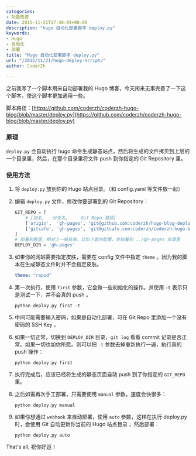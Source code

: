 ```yaml
---
categories:
- 功能改进
date: 2015-11-21T17:48:04+08:00
description: "hugo 自动化部署脚本 deploy.py"
keywords:
- Hugo
- 自动化
- 部署
title: "Hugo 自动化部署脚本 deploy.py"
url: "/2015/11/21/hugo-deploy-script/"
author: CoderZh

---
```


之前我写了一个脚本用来自动部署我的 Hugo 博客，今天闲来无事完善了一下这个脚本，使这个脚本更加通用一些。

脚本路径：[https://github.com/coderzh/coderzh-hugo-blog/blob/master/deploy.py](https://github.com/coderzh/coderzh-hugo-blog/blob/master/deploy.py)

<!--more-->

### 原理

`deploy.py` 会自动执行 hugo 命令生成静态站点，然后将生成的文件拷贝到上层的一个目录里，然后，在那个目录里将文件 push 到你指定的 Git Repository 里。

### 使用方法

1. 将 `deploy.py` 放到你的 Hugo 站点目录。（和 config.yaml 等文件放一起）
1. 编辑 `deploy.py` 文件，修改你要部署到的 Git Repository：

    ```python
    GIT_REPO = [
        # [别名,   分支名,     Git Repo 路径]
        ['origin',  'gh-pages', 'git@github.com:coderzh/hugo-blog-deployed.git'],
        ['gitcafe', 'gh-pages', 'git@gitcafe.com:coderzh/coderzh-hugo-blog.git'],
    ]
    # 部署到哪里，相对上一级目录。比如下面的配置，会部署到 ../gh-pages 目录里
    DEPLOY_DIR = 'gh-pages'
    ```

1. 如果你的网站需要指定皮肤，需要在 config 文件中指定 `theme` 。因为我的脚本在生成静态文件时并不会指定皮肤。

    ```yaml
    theme: "rapid"
    ```

1. 第一次执行，使用 `first` 参数，它会做一些初始化的操作。并使用 `-t` 表示只是测试一下，并不会真的 push 。

    ```
    python deploy.py first -t
    ```

1. 中间可能需要输入密码，如果是自动化部署，可在 Git Repo 里添加一个没有密码的 SSH Key 。
1. 如果一切正常，切换到 `DEPLOY_DIR` 目录，`git log` 看看 commit 记录是否正常。如果一切也如你所愿。则可以把 `-t` 参数去掉重新执行一遍，执行真的 push 操作：

    ```
    python deploy.py first
    ```

1. 执行完成后，应该已经将生成的静态页面自动 push 到了你指定的 `GIT_REPO` 里。
1. 之后如需再次手工部署，只需要使用 `manual` 参数，速度会快很多：

    ```
    python deploy.py manual
    ```

1. 如果你想通过 `webhook` 来自动部署，使用 `auto` 参数，这样在执行 deploy.py 时，会使用 Git 自动更新你当前的 Hugo 站点目录 ，然后部署：

    ```
    python deploy.py auto
    ```

That's all, 祝你好运！
    
